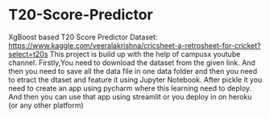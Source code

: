 # T20-Score-Predictor
XgBoost based T20 Score Predictor
Dataset: https://www.kaggle.com/veeralakrishna/cricsheet-a-retrosheet-for-cricket?select=t20s
This project is build up with the help of campusx youtube channel.
Firstly,You need to download the dataset from the given link. And then you need to save all the data file in one data folder and then you need to etract the dtaset and feature it using Jupyter Notebook. After pickle it you need to create an app using pycharm where this learning need to deploy.
And then you can use that app using streamlit or you deploy in on heroku (or any other platform)
